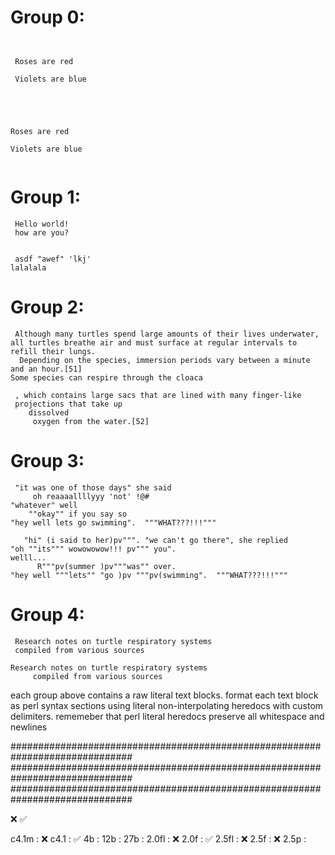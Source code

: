 
# Group 0:

```

  
 Roses are red

 Violets are blue  
  
```

```


  
Roses are red

Violets are blue  
  
```

# Group 1:

```
 Hello world!
 how are you?
```

```
   
 asdf "awef" 'lkj'
lalalala 

```

# Group 2:

```
 Although many turtles spend large amounts of their lives underwater, 
all turtles breathe air and must surface at regular intervals to refill their lungs. 
  Depending on the species, immersion periods vary between a minute and an hour.[51] 
Some species can respire through the cloaca
```

```
 , which contains large sacs that are lined with many finger-like 
 projections that take up 
    dissolved 
     oxygen from the water.[52]
```

# Group 3:

```
 "it was one of those days" she said 
     oh reaaaallllyyy 'not' !@#
"whatever" well
    ""okay"" if you say so
"hey well lets go swimming".  """WHAT???!!!"""
```

```
   "hi" (i said to her)pv""". "we can't go there", she replied 
"oh ""its""" wowowowow!!! pv""" you". 
welll...
      R"""pv(summer )pv"""was"" over.
"hey well """lets"" "go )pv """pv(swimming".  """WHAT???!!!"""
```

# Group 4:

```
 Research notes on turtle respiratory systems
 compiled from various sources
```

```
Research notes on turtle respiratory systems
     compiled from various sources
```

each group above contains a raw literal text blocks.  format each text block as perl syntax sections using literal non-interpolating heredocs with custom delimiters.  rememeber that perl literal heredocs preserve all whitespace and newlines



##############################################################################
##############################################################################
##############################################################################



❌
✅

c4.1m  : ❌ 
c4.1   : ✅ 
4b     : 
12b    : 
27b    : 
2.0fl  : ❌
2.0f   : ✅
2.5fl  : ❌
2.5f   : ❌
2.5p   :  
